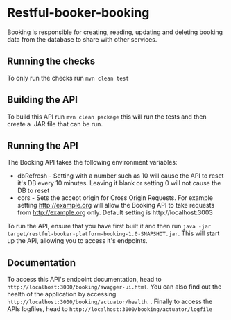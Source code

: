 # Restful-booker-booking

Booking is responsible for creating, reading, updating and deleting booking data from the database to share with other services.

## Running the checks

To only run the checks run ```mvn clean test```

## Building the API

To build this API run ```mvn clean package``` this will run the tests and then create a .JAR file that can be run.

## Running the API

The Booking API takes the following environment variables:

* dbRefresh - Setting with a number such as 10 will cause the API to reset it's DB every 10 minutes. Leaving it blank or setting 0 will not cause the DB to reset
* cors - Sets the accept origin for Cross Origin Requests. For example setting http://example.org will allow the Booking API to take requests from http://example.org only. Default setting is http://localhost:3003  

To run the API, ensure that you have first built it and then run ```java -jar target/restful-booker-platform-booking-1.0-SNAPSHOT.jar```. This will start up the API, allowing you to access it's endpoints.

## Documentation

To access this API's endpoint documentation, head to ```http://localhost:3000/booking/swagger-ui.html```. You can also find out the health of the application by accessing ```http://localhost:3000/booking/actuator/health```. . Finally to access the APIs logfiles, head to ```http://localhost:3000/booking/actuator/logfile```
